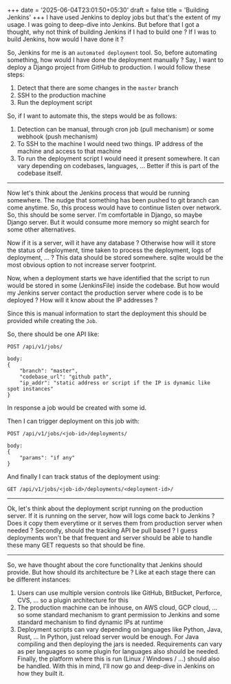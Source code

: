 +++
date = '2025-06-04T23:01:50+05:30'
draft = false
title = 'Building Jenkins'
+++
I have used Jenkins to deploy jobs but that's the extent of my usage. I was going to deep-dive into Jenkins. But before that I got a thought, why not think of building Jenkins if I had to build one ? If I was to build Jenkins, how would I have done it ? 

So, Jenkins for me is an `automated deployment` tool. So, before automating something, how would I have done the deployment manually ? Say, I want to deploy a Django project from GitHub to production. I would follow these steps:

1. Detect that there are some changes in the `master` branch 
2. SSH to the production machine
3. Run the deployment script

So, if I want to automate this, the steps would be as follows:
1. Detection can be manual, through cron job (pull mechanism) or some webhook (push mechanism)
2. To SSH to the machine I would need two things. IP address of the machine and access to that machine
3. To run the deployment script I would need it present somewhere. It can vary depending on codebases, languages, ... Better if this is part of the codebase itself. 

----

Now let's think about the Jenkins process that would be running somewhere. The nudge that something has been pushed to git branch can come anytime. So, this process would have to continue listen over network. So, this should be some server. I'm comfortable in Django, so maybe Django server. But it would consume more memory so might search for some other alternatives. 

Now if it is a server, will it have any database ? Otherwise how will it store the status of deployment, time taken to process the deployment, logs of deployment, ... ? This data should be stored somewhere. sqlite would be the most obvious option to not increase server footprint. 

Now, when a deployment starts we have identified that the script to run would be stored in some (JenkinsFile) inside the codebase. But how would my Jenkins server contact the production server where code is to be deployed ? How will it know about the IP addresses ? 

Since this is manual information to start the deployment this should be provided while creating the `Job`. 

So, there should be one API like: 
```
POST /api/v1/jobs/

body: 
{
    "branch": "master",
    "codebase_url": "github path",
    "ip_addr": "static address or script if the IP is dynamic like spot instances"
}
```
In response a job would be created with some id.

Then I can trigger deployment on this job with: 
```
POST /api/v1/jobs/<job-id>/deployments/

body: 
{
    "params": "if any"
}
```

And finally I can track status of the deployment using: 
```
GET /api/v1/jobs/<job-id>/deployments/<deployment-id>/
```

---
Ok, let's think about the deployment script running on the production server. If it is running on the server, how will logs come back to Jenkins ? Does it copy them everytime or it serves them from production server when needed ? 
Secondly, should the tracking API be pull based ? I guess deployments won't be that frequent and server should be able to handle these many GET requests so that should be fine. 

----
So, we have thought about the core functionality that Jenkins should provide. But how should its architecture be ? Like at each stage there can be different instances: 
1. Users can use multiple version controls like GitHub, BitBucket, Perforce, CVS, ... so a plugin architecture for this
2. The production machine can be inhouse, on AWS cloud, GCP cloud, ... so some standard mechanism to grant permission to Jenkins and some standard mechanism to find dynamic IPs at runtime
3. Deployment scripts can vary depending on languages like Python, Java, Rust, ... In Python, just reload server would be enough. For Java compiling and then deploying the jars is needed. Requirements can vary as per languages so some plugin for languages also should be needed. 
Finally, the platform where this is run (Linux / Windows / ...) should also be handled. 
With this in mind, I'll now go and deep-dive in Jenkins on how they built it. 